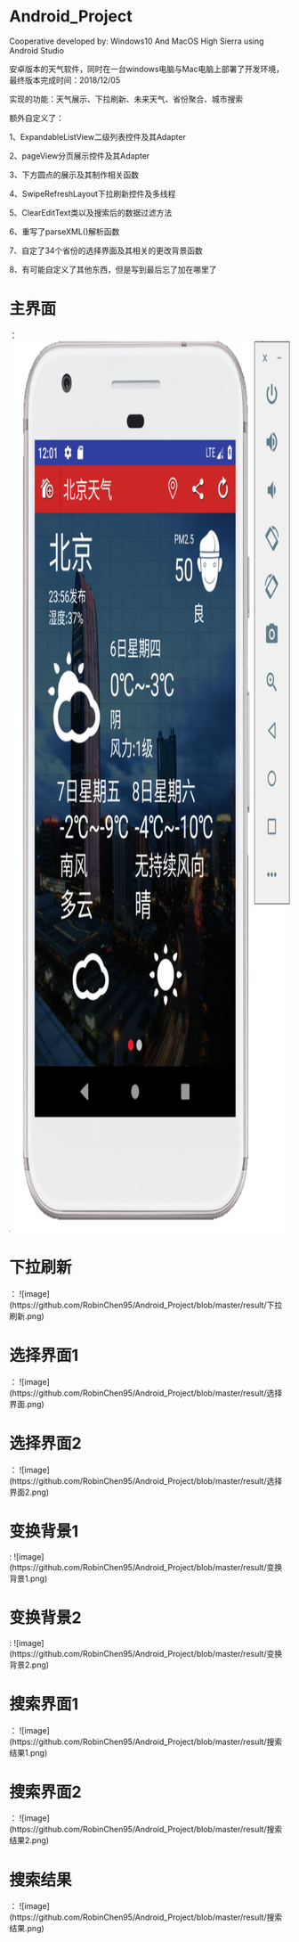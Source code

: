 # Android_Project

Cooperative developed by: Windows10 And MacOS High Sierra using Android Studio

安卓版本的天气软件，同时在一台windows电脑与Mac电脑上部署了开发环境，最终版本完成时间：2018/12/05

实现的功能：天气展示、下拉刷新、未来天气、省份聚合、城市搜索

额外自定义了：

1、ExpandableListView二级列表控件及其Adapter

2、pageView分页展示控件及其Adapter

3、下方圆点的展示及其制作相关函数

4、SwipeRefreshLayout下拉刷新控件及多线程

5、ClearEditText类以及搜索后的数据过滤方法

6、重写了parseXML()解析函数

7、自定了34个省份的选择界面及其相关的更改背景函数

8、有可能自定义了其他东西，但是写到最后忘了加在哪里了

<h1>主界面</h1>：
<img src="https://github.com/RobinChen95/Android_Project/blob/master/result/主界面.png" width="900" height="1600">
 
<h1>下拉刷新</h1>：
 ![image](https://github.com/RobinChen95/Android_Project/blob/master/result/下拉刷新.png)
 
<h1>选择界面1</h1>：
 ![image](https://github.com/RobinChen95/Android_Project/blob/master/result/选择界面.png)
 
<h1>选择界面2</h1>：
 ![image](https://github.com/RobinChen95/Android_Project/blob/master/result/选择界面2.png)
 
<h1>变换背景1</h1>:
 ![image](https://github.com/RobinChen95/Android_Project/blob/master/result/变换背景1.png)
 
<h1>变换背景2</h1>:
 ![image](https://github.com/RobinChen95/Android_Project/blob/master/result/变换背景2.png)
 
<h1>搜索界面1</h1>：
 ![image](https://github.com/RobinChen95/Android_Project/blob/master/result/搜索结果1.png)
 
<h1>搜索界面2</h1>：
 ![image](https://github.com/RobinChen95/Android_Project/blob/master/result/搜索结果2.png)
 
<h1>搜索结果</h1>：
 ![image](https://github.com/RobinChen95/Android_Project/blob/master/result/搜索结果.png)

  

